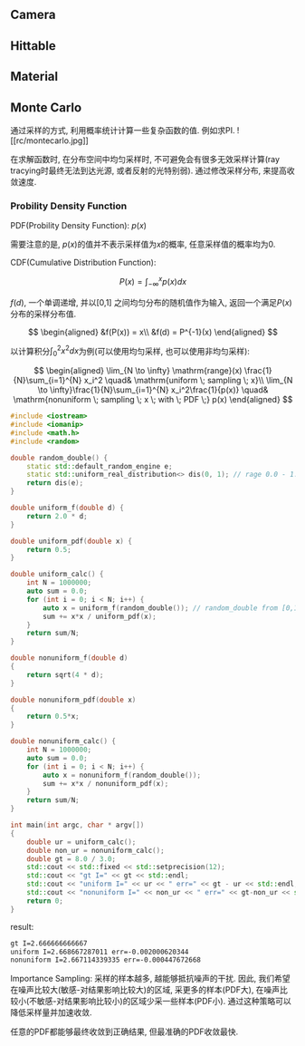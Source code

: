 ## Camera

## Hittable

## Material

## Monte Carlo

通过采样的方式, 利用概率统计计算一些复杂函数的值. 例如求PI.
![[rc/montecarlo.jpg]]

在求解函数时, 在分布空间中均匀采样时, 不可避免会有很多无效采样计算(ray tracying时最终无法到达光源, 或者反射的光特别弱). 通过修改采样分布, 来提高收敛速度.

### Probility Density Function

PDF(Probility Density Function): $p(x)$

需要注意的是, $p(x)$的值并不表示采样值为$x$的概率, 任意采样值的概率均为0.

CDF(Cumulative Distribution Function):

$$
P(x) = \int_{-\infty}^{x} p(x) dx
$$

$f(d)$, 一个单调递增, 并以[0,1] 之间均匀分布的随机值作为输入, 返回一个满足$P(x)$ 分布的采样分布值.

$$
\begin{aligned}
&f(P(x)) = x\\
&f(d) = P^{-1}(x)
\end{aligned}
$$

以计算积分$\int_{0}^{2} x^2 dx$为例(可以使用均匀采样, 也可以使用非均匀采样):

$$
\begin{aligned}
\lim_{N \to \infty} \mathrm{range}(x) \frac{1}{N}\sum_{i=1}^{N} x_i^2 \quad& \mathrm{uniform \; sampling \; x}\\
\lim_{N \to \infty}\frac{1}{N}\sum_{i=1}^{N} x_i^2\frac{1}{p(x)} \quad& \mathrm{nonuniform \; sampling \; x \; with \; PDF \;} p(x)
\end{aligned}
$$

```c++
#include <iostream>
#include <iomanip>
#include <math.h>
#include <random>

double random_double() {
    static std::default_random_engine e;
    static std::uniform_real_distribution<> dis(0, 1); // rage 0.0 - 1.0
    return dis(e);
}

double uniform_f(double d) {
    return 2.0 * d;
}

double uniform_pdf(double x) {
    return 0.5;
}

double uniform_calc() {
    int N = 1000000;
    auto sum = 0.0;
    for (int i = 0; i < N; i++) {
        auto x = uniform_f(random_double()); // random_double from [0,1]
        sum += x*x / uniform_pdf(x);
    }
    return sum/N;
}

double nonuniform_f(double d)
{
    return sqrt(4 * d);
}

double nonuniform_pdf(double x)
{
    return 0.5*x;
}

double nonuniform_calc() {
    int N = 1000000;
    auto sum = 0.0;
    for (int i = 0; i < N; i++) {
        auto x = nonuniform_f(random_double());
        sum += x*x / nonuniform_pdf(x);
    }
    return sum/N;
}

int main(int argc, char * argv[])
{
    double ur = uniform_calc();
    double non_ur = nonuniform_calc();
    double gt = 8.0 / 3.0;
    std::cout << std::fixed << std::setprecision(12);
    std::cout << "gt I=" << gt << std::endl;
    std::cout << "uniform I=" << ur << " err=" << gt - ur << std::endl;
    std::cout << "nonuniform I=" << non_ur << " err=" << gt-non_ur << std::endl;
    return 0;
}
```

result:
```bash
gt I=2.666666666667
uniform I=2.668667287011 err=-0.002000620344
nonuniform I=2.667114339335 err=-0.000447672668
```

Importance Sampling: 采样的样本越多, 越能够抵抗噪声的干扰. 因此, 我们希望在噪声比较大(敏感-对结果影响比较大)的区域, 采更多的样本(PDF大), 在噪声比较小(不敏感-对结果影响比较小)的区域少采一些样本(PDF小). 通过这种策略可以降低采样量并加速收敛.

任意的PDF都能够最终收敛到正确结果, 但最准确的PDF收敛最快.